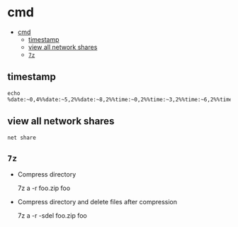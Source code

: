 # cmd

- [cmd](#cmd)
  - [timestamp](#timestamp)
  - [view all network shares](#view-all-network-shares)
  - [`7z`](#7z)

## timestamp

    echo %date:~0,4%%date:~5,2%%date:~8,2%%time:~0,2%%time:~3,2%%time:~6,2%%time:~9,2%

## view all network shares

    net share

## `7z`

- Compress directory

    7z a -r foo.zip foo

- Compress directory and delete files after compression

    7z a -r -sdel foo.zip foo
